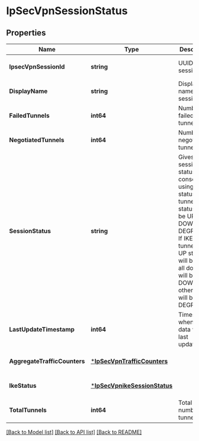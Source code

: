 # IpSecVpnSessionStatus

## Properties
Name | Type | Description | Notes
------------ | ------------- | ------------- | -------------
**IpsecVpnSessionId** | **string** | UUID of vpn session. | [optional] [default to null]
**DisplayName** | **string** | Display name of vpn session. | [optional] [default to null]
**FailedTunnels** | **int64** | Number of failed tunnels. | [optional] [default to null]
**NegotiatedTunnels** | **int64** | Number of negotiated tunnels. | [optional] [default to null]
**SessionStatus** | **string** | Gives session status consolidated using IKE status and tunnel status. It can be UP, DOWN, DEGRADED. If IKE and all tunnels are UP status will be UP, if all down it will be DOWN, otherwise it will be DEGRADED. | [optional] [default to null]
**LastUpdateTimestamp** | **int64** | Timestamp when the data was last updated. | [optional] [default to null]
**AggregateTrafficCounters** | [***IpSecVpnTrafficCounters**](IPSecVPNTrafficCounters.md) |  | [optional] [default to null]
**IkeStatus** | [***IpSecVpnikeSessionStatus**](IPSecVPNIKESessionStatus.md) |  | [optional] [default to null]
**TotalTunnels** | **int64** | Total number of tunnels. | [optional] [default to null]

[[Back to Model list]](../README.md#documentation-for-models) [[Back to API list]](../README.md#documentation-for-api-endpoints) [[Back to README]](../README.md)

